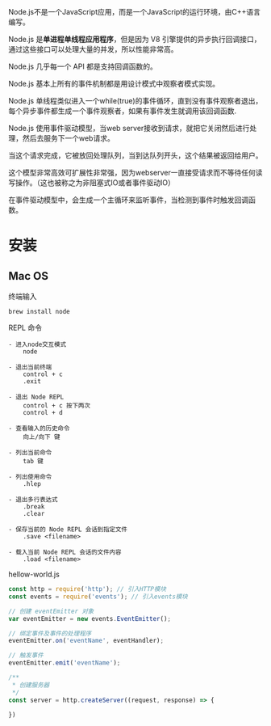 Node.js不是一个JavaScript应用，而是一个JavaScript的运行环境，由C++语言编写。

Node.js 是**单进程单线程应用程序**，但是因为 V8 引擎提供的异步执行回调接口，通过这些接口可以处理大量的并发，所以性能非常高。

Node.js 几乎每一个 API 都是支持回调函数的。

Node.js 基本上所有的事件机制都是用设计模式中观察者模式实现。

Node.js 单线程类似进入一个while(true)的事件循环，直到没有事件观察者退出，每个异步事件都生成一个事件观察者，如果有事件发生就调用该回调函数.

Node.js 使用事件驱动模型，当web server接收到请求，就把它关闭然后进行处理，然后去服务下一个web请求。

当这个请求完成，它被放回处理队列，当到达队列开头，这个结果被返回给用户。

这个模型非常高效可扩展性非常强，因为webserver一直接受请求而不等待任何读写操作。（这也被称之为非阻塞式IO或者事件驱动IO）

在事件驱动模型中，会生成一个主循环来监听事件，当检测到事件时触发回调函数。

# 安装

## Mac OS

终端输入

```
brew install node
```



REPL 命令

```
- 进入node交互模式
	node

- 退出当前终端
	control + c
	.exit

- 退出 Node REPL
	control + c 按下两次
	control + d

- 查看输入的历史命令
	向上/向下 键

- 列出当前命令
	tab 键

- 列出使用命令
	.hlep

- 退出多行表达式
	.break
	.clear

- 保存当前的 Node REPL 会话到指定文件
	.save <filename>

- 载入当前 Node REPL 会话的文件内容
	.load <filename>
```



hellow-world.js

```js
const http = require('http'); // 引入HTTP模块
const events = require('events'); // 引入events模块

// 创建 eventEmitter 对象
var eventEmitter = new events.EventEmitter();

// 绑定事件及事件的处理程序
eventEmitter.on('eventName', eventHandler);

// 触发事件
eventEmitter.emit('eventName');

/**
 * 创建服务器
 */
const server = http.createServer((request, response) => {
  
})
```



